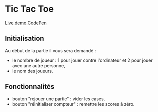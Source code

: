 # Tic Tac Toe

[Live demo CodePen](https://codepen.io/sivango/pen/jGMOWo)

## Initialisation
Au début de la partie il vous sera demandé :
- le nombre de joueur : 1 pour jouer contre l'ordinateur et 2 pour jouer avec une autre personne,
- le nom des joueurs.

## Fonctionnalités
- bouton "rejouer une partie" : vider les cases,
- bouton "réinitialiser compteur" : remettre les scores à zéro.
